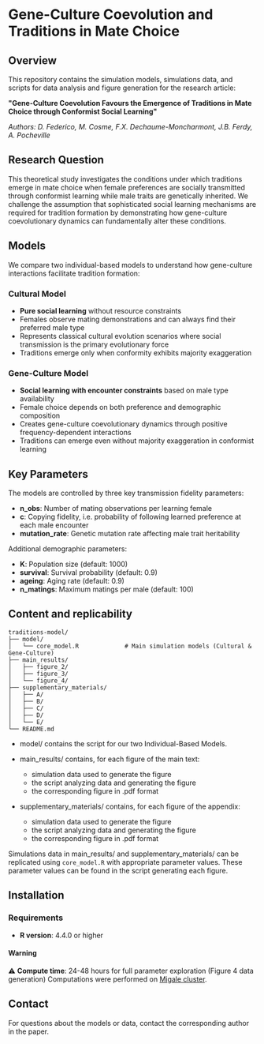 # Gene-Culture Coevolution and Traditions in Mate Choice

## Overview

This repository contains the simulation models, simulations data, and scripts for data analysis and figure generation for the research article:

**"Gene-Culture Coevolution Favours the Emergence of Traditions in Mate Choice through Conformist Social Learning"**

*Authors: D. Federico, M. Cosme, F.X. Dechaume-Moncharmont, J.B. Ferdy, A. Pocheville*

## Research Question

This theoretical study investigates the conditions under which traditions emerge in mate choice when female preferences are socially transmitted through conformist learning while male traits are genetically inherited. We challenge the assumption that sophisticated social learning mechanisms are required for tradition formation by demonstrating how gene-culture coevolutionary dynamics can fundamentally alter these conditions.

## Models

We compare two individual-based models to understand how gene-culture interactions facilitate tradition formation:

### Cultural Model
- **Pure social learning** without resource constraints
- Females observe mating demonstrations and can always find their preferred male type
- Represents classical cultural evolution scenarios where social transmission is the primary evolutionary force
- Traditions emerge only when conformity exhibits majority exaggeration

### Gene-Culture Model  
- **Social learning with encounter constraints** based on male type availability
- Female choice depends on both preference and demographic composition
- Creates gene-culture coevolutionary dynamics through positive frequency-dependent interactions
- Traditions can emerge even without majority exaggeration in conformist learning
  
## Key Parameters

The models are controlled by three key transmission fidelity parameters:
- **n_obs**: Number of mating observations per learning female
- **c**: Copying fidelity, i.e. probability of following learned preference at each male encounter 
- **mutation_rate**: Genetic mutation rate affecting male trait heritability 

Additional demographic parameters:
- **K**: Population size (default: 1000)
- **survival**: Survival probability (default: 0.9)
- **ageing**: Aging rate (default: 0.9)
- **n_matings**: Maximum matings per male (default: 100)

## Content and replicability

```
traditions-model/
├── model/
│   └── core_model.R             # Main simulation models (Cultural & Gene-Culture)
├── main_results/
│   ├── figure_2/                 
│   ├── figure_3/                 
│   └── figure_4/                 
├── supplementary_materials/
│   ├── A/                    
│   ├── B/                 
│   ├── C/                  
│   ├── D/                  
│   └── E/                  
└── README.md
```

- model/ contains the script for our two Individual-Based Models. 
  
- main_results/ contains, for each figure of the main text:
    - simulation data used to generate the figure
    - the script analyzing data and generating the figure
    - the corresponding figure in .pdf format
      
- supplementary_materials/ contains, for each figure of the appendix:
    - simulation data used to generate the figure
    - the script analyzing data and generating the figure
    - the corresponding figure in .pdf format

Simulations data in main_results/ and supplementary_materials/ can be replicated using `core_model.R` with appropriate parameter values. These parameter values can be found in the script generating each figure.

## Installation

### Requirements
- **R version**: 4.4.0 or higher

#### Warning
⚠️ **Compute time**: 24-48 hours for full parameter exploration (Figure 4 data generation)
Computations were performed on [Migale cluster](https://migale.inrae.fr/cluster). 

## Contact
For questions about the models or data, contact the corresponding author in the paper.
